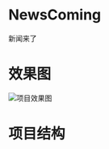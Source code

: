 # NewsComing
新闻来了

# 效果图

![项目效果图](https://github.com/borenfocus/NewsComing/blob/master/NewsComing/%E6%95%88%E6%9E%9C%E5%9B%BE.gif)

# 项目结构

